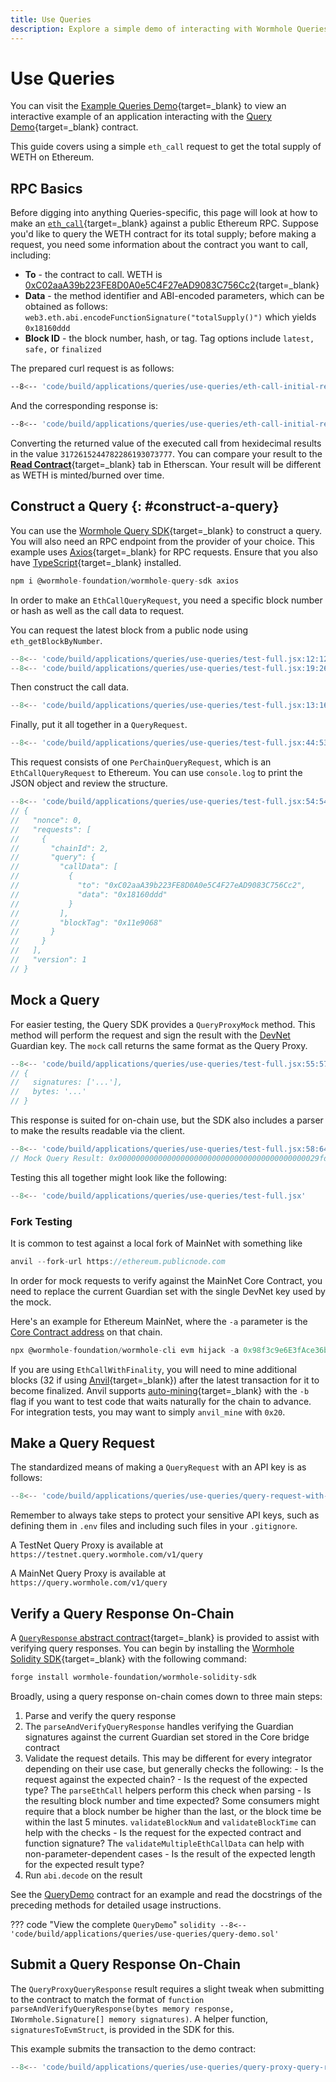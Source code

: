 ```yaml
---
title: Use Queries
description: Explore a simple demo of interacting with Wormhole Queries using an eth_call request to query the supply of wETH on Ethereum using a Wormhole query.
---
```


# Use Queries

You can visit the [Example Queries Demo](https://wormholelabs-xyz.github.io/example-queries-demo/){target=\_blank} to view an interactive example of an application interacting with the [Query Demo](https://github.com/wormholelabs-xyz/example-queries-demo/blob/main/src/QueryDemo.sol){target=\_blank} contract.

This guide covers using a simple `eth_call` request to get the total supply of WETH on Ethereum.

## RPC Basics

Before digging into anything Queries-specific, this page will look at how to make an [`eth_call`](https://ethereum.org/en/developers/docs/apis/json-rpc/#eth_call){target=\_blank} against a public Ethereum RPC. Suppose you'd like to query the WETH contract for its total supply; before making a request, you need some information about the contract you want to call, including:

- **To** - the contract to call. WETH is [0xC02aaA39b223FE8D0A0e5C4F27eAD9083C756Cc2](https://etherscan.io/token/0xc02aaa39b223fe8d0a0e5c4f27ead9083c756cc2){target=\_blank}
- **Data** - the method identifier and ABI-encoded parameters, which can be obtained as follows: `web3.eth.abi.encodeFunctionSignature("totalSupply()")` which yields `0x18160ddd`
- **Block ID** - the block number, hash, or tag. Tag options include `latest,` `safe,` or `finalized`

The prepared curl request is as follows:

```bash title="eth_call JSON-RPC request"
--8<-- 'code/build/applications/queries/use-queries/eth-call-initial-request.txt'
```

And the corresponding response is:

```bash title="eth_call JSON-RPC reponse"
--8<-- 'code/build/applications/queries/use-queries/eth-call-initial-response.txt'
```

Converting the returned value of the executed call from hexidecimal results in the value `3172615244782286193073777`. You can compare your result to the [**Read Contract**](https://etherscan.io/token/0xc02aaa39b223fe8d0a0e5c4f27ead9083c756cc2#readContract){target=\_blank} tab in Etherscan. Your result will be different as WETH is minted/burned over time.

## Construct a Query {: #construct-a-query}

You can use the [Wormhole Query SDK](https://www.npmjs.com/package/@wormhole-foundation/wormhole-query-sdk){target=\_blank} to construct a query. You will also need an RPC endpoint from the provider of your choice. This example uses [Axios](https://www.npmjs.com/package/axios){target=\_blank} for RPC requests. Ensure that you also have [TypeScript](https://www.typescriptlang.org/download/){target=\_blank} installed. 

```jsx
npm i @wormhole-foundation/wormhole-query-sdk axios
```

In order to make an `EthCallQueryRequest`, you need a specific block number or hash as well as the call data to request.

You can request the latest block from a public node using `eth_getBlockByNumber`.

```jsx
--8<-- 'code/build/applications/queries/use-queries/test-full.jsx:12:12'
--8<-- 'code/build/applications/queries/use-queries/test-full.jsx:19:26'
```

Then construct the call data.

```jsx
--8<-- 'code/build/applications/queries/use-queries/test-full.jsx:13:16'
```

Finally, put it all together in a `QueryRequest`.

```jsx
--8<-- 'code/build/applications/queries/use-queries/test-full.jsx:44:53'
```

This request consists of one `PerChainQueryRequest`, which is an `EthCallQueryRequest` to Ethereum. You can use `console.log` to print the JSON object and review the structure.

```jsx
--8<-- 'code/build/applications/queries/use-queries/test-full.jsx:54:54'
// {
//   "nonce": 0,
//   "requests": [
//     {
//       "chainId": 2,
//       "query": {
//         "callData": [
//           {
//             "to": "0xC02aaA39b223FE8D0A0e5C4F27eAD9083C756Cc2",
//             "data": "0x18160ddd"
//           }
//         ],
//         "blockTag": "0x11e9068"
//       }
//     }
//   ],
//   "version": 1
// }
```

## Mock a Query

For easier testing, the Query SDK provides a `QueryProxyMock` method. This method will perform the request and sign the result with the [DevNet](/docs/build/toolkit/tilt/) Guardian key. The `mock` call returns the same format as the Query Proxy.

```jsx
--8<-- 'code/build/applications/queries/use-queries/test-full.jsx:55:57'
// {
//   signatures: ['...'],
//   bytes: '...'
// }
```

This response is suited for on-chain use, but the SDK also includes a parser to make the results readable via the client.

```jsx
--8<-- 'code/build/applications/queries/use-queries/test-full.jsx:58:64'
// Mock Query Result: 0x000000000000000000000000000000000000000000029fd09d4d81addb3ccfee (3172556167631284394053614)
```

Testing this all together might look like the following:

```jsx
--8<-- 'code/build/applications/queries/use-queries/test-full.jsx'
```

### Fork Testing

It is common to test against a local fork of MainNet with something like

```jsx
anvil --fork-url https://ethereum.publicnode.com
```

In order for mock requests to verify against the MainNet Core Contract, you need to replace the current Guardian set with the single DevNet key used by the mock.

Here's an example for Ethereum MainNet, where the `-a` parameter is the [Core Contract address](/docs/build/reference/contract-addresses/#core-contracts) on that chain.

```jsx
npx @wormhole-foundation/wormhole-cli evm hijack -a 0x98f3c9e6E3fAce36bAAd05FE09d375Ef1464288B -g 0xbeFA429d57cD18b7F8A4d91A2da9AB4AF05d0FBe
```

If you are using `EthCallWithFinality`, you will need to mine additional blocks (32 if using [Anvil](https://book.getfoundry.sh/anvil/){target=\_blank}) after the latest transaction for it to become finalized. Anvil supports [auto-mining](https://book.getfoundry.sh/reference/anvil/#mining-modes){target=\_blank} with the `-b` flag if you want to test code that waits naturally for the chain to advance. For integration tests, you may want to simply `anvil_mine` with `0x20`.

## Make a Query Request

The standardized means of making a `QueryRequest` with an API key is as follows:

```jsx
--8<-- 'code/build/applications/queries/use-queries/query-request-with-api-key.jsx'
```

Remember to always take steps to protect your sensitive API keys, such as defining them in `.env` files and including such files in your `.gitignore`.

A TestNet Query Proxy is available at `https://testnet.query.wormhole.com/v1/query`

A MainNet Query Proxy is available at ` https://query.wormhole.com/v1/query`

## Verify a Query Response On-Chain

A [`QueryResponse` abstract contract](https://github.com/wormhole-foundation/wormhole-solidity-sdk/blob/main/src/QueryResponse.sol){target=\_blank} is provided to assist with verifying query responses. You can begin by installing the [Wormhole Solidity SDK](https://github.com/wormhole-foundation/wormhole-solidity-sdk){target=\_blank} with the following command:

```bash
forge install wormhole-foundation/wormhole-solidity-sdk
```

Broadly, using a query response on-chain comes down to three main steps:

   1. Parse and verify the query response
   2. The `parseAndVerifyQueryResponse` handles verifying the Guardian signatures against the current Guardian set stored in the Core bridge contract
   3. Validate the request details. This may be different for every integrator depending on their use case, but generally checks the following:
    - Is the request against the expected chain?
    - Is the request of the expected type? The `parseEthCall` helpers perform this check when parsing
    - Is the resulting block number and time expected? Some consumers might require that a block number be higher than the last, or the block time be within the last 5 minutes. `validateBlockNum` and `validateBlockTime` can help with the checks
    - Is the request for the expected contract and function signature? The `validateMultipleEthCallData` can help with non-parameter-dependent cases
    - Is the result of the expected length for the expected result type?
   4. Run `abi.decode` on the result 

See the [QueryDemo](https://github.com/wormholelabs-xyz/example-queries-demo/blob/main/src/QueryDemo.sol) contract for an example and read the docstrings of the preceding methods for detailed usage instructions.

??? code "View the complete `QueryDemo`"
    ```solidity
    --8<-- 'code/build/applications/queries/use-queries/query-demo.sol'
    ```

## Submit a Query Response On-Chain

The `QueryProxyQueryResponse` result requires a slight tweak when submitting to the contract to match the format of `function parseAndVerifyQueryResponse(bytes memory response, IWormhole.Signature[] memory signatures)`. A helper function, `signaturesToEvmStruct`, is provided in the SDK for this.

This example submits the transaction to the demo contract:

```jsx
--8<-- 'code/build/applications/queries/use-queries/query-proxy-query-response.jsx'
```
